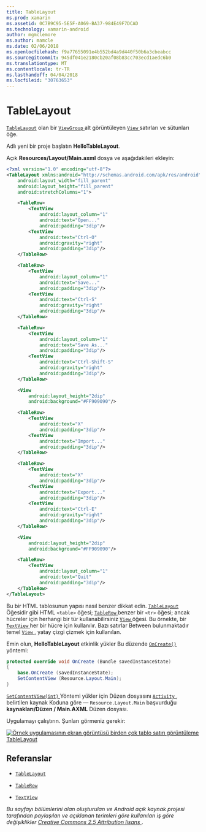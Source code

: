 ```yaml
---
title: TableLayout
ms.prod: xamarin
ms.assetid: 0C7B9C95-5E5F-A069-BA37-984E49F7DCAD
ms.technology: xamarin-android
author: mgmclemore
ms.author: mamcle
ms.date: 02/06/2018
ms.openlocfilehash: f9a77655091e4b552bd4a9d440f50b6a3cbeabcc
ms.sourcegitcommit: 945df041e2180cb20af08b83cc703ecd1aedc6b0
ms.translationtype: MT
ms.contentlocale: tr-TR
ms.lasthandoff: 04/04/2018
ms.locfileid: "30763653"
---
```

# <a name="tablelayout"></a>TableLayout

[`TableLayout`](https://developer.xamarin.com/api/type/Android.Widget.TableLayout/) olan bir [ `ViewGroup` ](https://developer.xamarin.com/api/type/Android.Views.ViewGroup/) alt görüntüleyen [ `View` ](https://developer.xamarin.com/api/type/Android.Views.View/) satırları ve sütunları öğe.

Adlı yeni bir proje başlatın **HelloTableLayout**.

Açık **Resources/Layout/Main.axml** dosya ve aşağıdakileri ekleyin:

```xml
<?xml version="1.0" encoding="utf-8"?>
<TableLayout xmlns:android="http://schemas.android.com/apk/res/android"
    android:layout_width="fill_parent"
    android:layout_height="fill_parent"
    android:stretchColumns="1">

    <TableRow>
        <TextView
            android:layout_column="1"
            android:text="Open..."
            android:padding="3dip"/>
        <TextView
            android:text="Ctrl-O"
            android:gravity="right"
            android:padding="3dip"/>
    </TableRow>

    <TableRow>
        <TextView
            android:layout_column="1"
            android:text="Save..."
            android:padding="3dip"/>
        <TextView
            android:text="Ctrl-S"
            android:gravity="right"
            android:padding="3dip"/>
    </TableRow>

    <TableRow>
        <TextView
            android:layout_column="1"
            android:text="Save As..."
            android:padding="3dip"/>
        <TextView
            android:text="Ctrl-Shift-S"
            android:gravity="right"
            android:padding="3dip"/>
    </TableRow>

    <View
        android:layout_height="2dip"
        android:background="#FF909090"/>

    <TableRow>
        <TextView
            android:text="X"
            android:padding="3dip"/>
        <TextView
            android:text="Import..."
            android:padding="3dip"/>
    </TableRow>

    <TableRow>
        <TextView
            android:text="X"
            android:padding="3dip"/>
        <TextView
            android:text="Export..."
            android:padding="3dip"/>
        <TextView
            android:text="Ctrl-E"
            android:gravity="right"
            android:padding="3dip"/>
    </TableRow>

    <View
        android:layout_height="2dip"
        android:background="#FF909090"/>

    <TableRow>
        <TextView
            android:layout_column="1"
            android:text="Quit"
            android:padding="3dip"/>
    </TableRow>
</TableLayout>
```

Bu bir HTML tablosunun yapısı nasıl benzer dikkat edin. [ `TableLayout` ](https://developer.xamarin.com/api/type/Android.Widget.TableLayout/) Öğesidir gibi HTML `<table>` öğesi; [ `TableRow` ](https://developer.xamarin.com/api/type/Android.Widget.TableRow/) benzer bir `<tr>` öğesi; ancak hücreler için herhangi bir tür kullanabilirsiniz [ `View` ](https://developer.xamarin.com/api/type/Android.Views.View/) öğesi. Bu örnekte, bir [ `TextView` ](https://developer.xamarin.com/api/type/Android.Widget.TextView/) her bir hücre için kullanılır. Bazı satırlar Between bulunmaktadır temel [ `View` ](https://developer.xamarin.com/api/type/Android.Views.View/), yatay çizgi çizmek için kullanılan.

Emin olun, **HelloTableLayout** etkinlik yükler Bu düzende [ `OnCreate()` ](https://developer.xamarin.com/api/member/Android.App.Activity.OnCreate/p/Android.OS.Bundle/) yöntemi:

```csharp
protected override void OnCreate (Bundle savedInstanceState)
{
    base.OnCreate (savedInstanceState);
    SetContentView (Resource.Layout.Main);
}
```

[ `SetContentView(int)` ](https://developer.xamarin.com/api/member/Android.App.Activity.SetContentView/(System.Int32)) Yöntemi yükler için Düzen dosyasını [ `Activity` ](https://developer.xamarin.com/api/type/Android.App.Activity/), belirtilen kaynak Koduna göre &mdash; `Resource.Layout.Main` başvurduğu **kaynakları/Düzen / Main.AXML** Düzen dosyası.

Uygulamayı çalıştırın. Şunları görmeniz gerekir:

[![Örnek uygulamasının ekran görüntüsü birden çok tablo satırı görüntüleme TableLayout](table-layout-images/helloviews3.png)](table-layout-images/helloviews3.png#lightbox)



## <a name="references"></a>Referanslar

-   [`TableLayout`](https://developer.xamarin.com/api/type/Android.Widget.TableLayout/) 

-   [`TableRow`](https://developer.xamarin.com/api/type/Android.Widget.TableRow/) 

-   [`TextView`](https://developer.xamarin.com/api/type/Android.Widget.TextView/) 

*Bu sayfayı bölümlerini olan oluşturulan ve Android açık kaynak projesi tarafından paylaşılan ve açıklanan terimleri göre kullanılan iş göre değişiklikler*
[*Creative Commons 2.5 Attribution lisans* ](http://creativecommons.org/licenses/by/2.5/).
